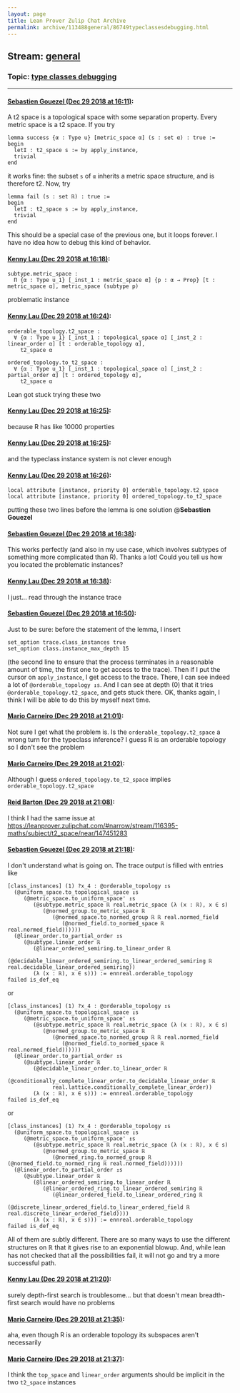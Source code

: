 ```yaml
---
layout: page
title: Lean Prover Zulip Chat Archive 
permalink: archive/113488general/86749typeclassesdebugging.html
---
```


## Stream: [general](index.html)
### Topic: [type classes debugging](86749typeclassesdebugging.html)

---

#### [Sebastien Gouezel (Dec 29 2018 at 16:11)](https://leanprover.zulipchat.com/#narrow/stream/113488-general/topic/type%20classes%20debugging/near/152707443):
A t2 space is a topological space with some separation property. Every metric space is a t2 space. If you try
```lean
lemma success {α : Type u} [metric_space α] (s : set α) : true :=
begin
  letI : t2_space s := by apply_instance,
  trivial
end
```
it works fine: the subset `s` of `α` inherits a metric space structure, and is therefore t2. Now, try
```lean
lemma fail (s : set ℝ) : true :=
begin
  letI : t2_space s := by apply_instance,
  trivial
end
```
This should be a special case of the previous one, but it loops forever. I have no idea how to debug this kind of behavior.

#### [Kenny Lau (Dec 29 2018 at 16:18)](https://leanprover.zulipchat.com/#narrow/stream/113488-general/topic/type%20classes%20debugging/near/152707631):
```lean
subtype.metric_space :
  Π {α : Type u_1} [_inst_1 : metric_space α] {p : α → Prop} [t : metric_space α], metric_space (subtype p)
```
problematic instance

#### [Kenny Lau (Dec 29 2018 at 16:24)](https://leanprover.zulipchat.com/#narrow/stream/113488-general/topic/type%20classes%20debugging/near/152707791):
```lean
orderable_topology.t2_space :
  ∀ {α : Type u_1} [_inst_1 : topological_space α] [_inst_2 : linear_order α] [t : orderable_topology α],
    t2_space α
```

```lean
ordered_topology.to_t2_space :
  ∀ {α : Type u_1} [_inst_1 : topological_space α] [_inst_2 : partial_order α] [t : ordered_topology α],
    t2_space α
```

Lean got stuck trying these two

#### [Kenny Lau (Dec 29 2018 at 16:25)](https://leanprover.zulipchat.com/#narrow/stream/113488-general/topic/type%20classes%20debugging/near/152707797):
because R has like 10000 properties

#### [Kenny Lau (Dec 29 2018 at 16:25)](https://leanprover.zulipchat.com/#narrow/stream/113488-general/topic/type%20classes%20debugging/near/152707804):
and the typeclass instance system is not clever enough

#### [Kenny Lau (Dec 29 2018 at 16:26)](https://leanprover.zulipchat.com/#narrow/stream/113488-general/topic/type%20classes%20debugging/near/152707852):
```lean
local attribute [instance, priority 0] orderable_topology.t2_space
local attribute [instance, priority 0] ordered_topology.to_t2_space
```
putting these two lines before the lemma is one solution @**Sebastien Gouezel**

#### [Sebastien Gouezel (Dec 29 2018 at 16:38)](https://leanprover.zulipchat.com/#narrow/stream/113488-general/topic/type%20classes%20debugging/near/152708153):
This works perfectly (and also in my use case, which involves subtypes of something more complicated than R). Thanks a lot! Could you tell us how you located the problematic instances?

#### [Kenny Lau (Dec 29 2018 at 16:38)](https://leanprover.zulipchat.com/#narrow/stream/113488-general/topic/type%20classes%20debugging/near/152708162):
I just... read through the instance trace

#### [Sebastien Gouezel (Dec 29 2018 at 16:50)](https://leanprover.zulipchat.com/#narrow/stream/113488-general/topic/type%20classes%20debugging/near/152708502):
Just to be sure: before the statement of the lemma, I insert
```lean
set_option trace.class_instances true
set_option class.instance_max_depth 15
```
(the second line to ensure that the process terminates in a reasonable amount of time, the first one to get access to the trace). Then if I put the cursor on `apply_instance`, I get access to the trace. There, I can see indeed a lot of `@orderable_topology ↥s`. And I can see at depth (0) that it tries `@orderable_topology.t2_space`, and gets stuck there. OK, thanks again, I think I will be able to do this by myself next time.

#### [Mario Carneiro (Dec 29 2018 at 21:01)](https://leanprover.zulipchat.com/#narrow/stream/113488-general/topic/type%20classes%20debugging/near/152715634):
Not sure I get what the problem is. Is the `orderable_topology.t2_space` a wrong turn for the typeclass inference? I guess R is an orderable topology so I don't see the problem

#### [Mario Carneiro (Dec 29 2018 at 21:02)](https://leanprover.zulipchat.com/#narrow/stream/113488-general/topic/type%20classes%20debugging/near/152715681):
Although I guess `ordered_topology.to_t2_space` implies `orderable_topology.t2_space`

#### [Reid Barton (Dec 29 2018 at 21:08)](https://leanprover.zulipchat.com/#narrow/stream/113488-general/topic/type%20classes%20debugging/near/152715853):
I think I had the same issue at https://leanprover.zulipchat.com/#narrow/stream/116395-maths/subject/t2_space/near/147451283

#### [Sebastien Gouezel (Dec 29 2018 at 21:18)](https://leanprover.zulipchat.com/#narrow/stream/113488-general/topic/type%20classes%20debugging/near/152716158):
I don't understand what is going on. The trace output is filled with entries like
```lean
[class_instances] (1) ?x_4 : @orderable_topology ↥s
  (@uniform_space.to_topological_space ↥s
     (@metric_space.to_uniform_space' ↥s
        (@subtype.metric_space ℝ real.metric_space (λ (x : ℝ), x ∈ s)
           (@normed_group.to_metric_space ℝ
              (@normed_space.to_normed_group ℝ ℝ real.normed_field
                 (@normed_field.to_normed_space ℝ real.normed_field))))))
  (@linear_order.to_partial_order ↥s
     (@subtype.linear_order ℝ
        (@linear_ordered_semiring.to_linear_order ℝ
           (@decidable_linear_ordered_semiring.to_linear_ordered_semiring ℝ real.decidable_linear_ordered_semiring))
        (λ (x : ℝ), x ∈ s))) := ennreal.orderable_topology
failed is_def_eq
```
or
```lean
[class_instances] (1) ?x_4 : @orderable_topology ↥s
  (@uniform_space.to_topological_space ↥s
     (@metric_space.to_uniform_space' ↥s
        (@subtype.metric_space ℝ real.metric_space (λ (x : ℝ), x ∈ s)
           (@normed_group.to_metric_space ℝ
              (@normed_space.to_normed_group ℝ ℝ real.normed_field
                 (@normed_field.to_normed_space ℝ real.normed_field))))))
  (@linear_order.to_partial_order ↥s
     (@subtype.linear_order ℝ
        (@decidable_linear_order.to_linear_order ℝ
           (@conditionally_complete_linear_order.to_decidable_linear_order ℝ
              real.lattice.conditionally_complete_linear_order))
        (λ (x : ℝ), x ∈ s))) := ennreal.orderable_topology
failed is_def_eq
```
or
```lean
[class_instances] (1) ?x_4 : @orderable_topology ↥s
  (@uniform_space.to_topological_space ↥s
     (@metric_space.to_uniform_space' ↥s
        (@subtype.metric_space ℝ real.metric_space (λ (x : ℝ), x ∈ s)
           (@normed_group.to_metric_space ℝ
              (@normed_ring.to_normed_group ℝ (@normed_field.to_normed_ring ℝ real.normed_field))))))
  (@linear_order.to_partial_order ↥s
     (@subtype.linear_order ℝ
        (@linear_ordered_semiring.to_linear_order ℝ
           (@linear_ordered_ring.to_linear_ordered_semiring ℝ
              (@linear_ordered_field.to_linear_ordered_ring ℝ
                 (@discrete_linear_ordered_field.to_linear_ordered_field ℝ real.discrete_linear_ordered_field))))
        (λ (x : ℝ), x ∈ s))) := ennreal.orderable_topology
failed is_def_eq
```
All of them are subtly different. There are so many ways to use the different structures on ℝ that it gives rise to an exponential blowup. And, while lean has not checked that all the possibilities fail, it will not go and try a more successful path.

#### [Kenny Lau (Dec 29 2018 at 21:20)](https://leanprover.zulipchat.com/#narrow/stream/113488-general/topic/type%20classes%20debugging/near/152716218):
surely depth-first search is troublesome... but that doesn't mean breadth-first search would have no problems

#### [Mario Carneiro (Dec 29 2018 at 21:35)](https://leanprover.zulipchat.com/#narrow/stream/113488-general/topic/type%20classes%20debugging/near/152716611):
aha, even though R is an orderable topology its subspaces aren't necessarily

#### [Mario Carneiro (Dec 29 2018 at 21:37)](https://leanprover.zulipchat.com/#narrow/stream/113488-general/topic/type%20classes%20debugging/near/152716666):
I think the `top_space` and `linear_order` arguments should be implicit in the two `t2_space` instances


